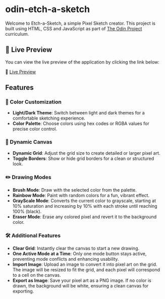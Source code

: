 # odin-etch-a-sketch

Welcome to Etch-a-Sketch, a simple Pixel Sketch creator. This project is built using HTML, CSS and JavaScript as part of [The Odin Project](https://www.theodinproject.com/dashboard) curriculum.

## 🚀 Live Preview

You can view the live preview of the application by clicking the link below:

🔗 [Live Preview](https://issakass.github.io/odin-etch-a-sketch/)

## Features

### 🎨 Color Customization

- **Light/Dark Theme**: Switch between light and dark themes for a comfortable sketching experience.
- **Color Palette**: Choose colors using hex codes or RGBA values for precise color control.

### 📐 Dynamic Canvas

- **Dynamic Grid**: Adjust the grid size to create detailed or larger pixel art.
- **Toggle Borders**: Show or hide grid borders for a clean or structured look.

### ✏️ Drawing Modes

- **Brush Mode**: Draw with the selected color from the palette.
- **Rainbow Mode**: Paint with random colors for a fun, vibrant effect.
- **GrayScale Mode**: Converts the current color to grayscale, starting at 10% saturation and increasing by 10% with each stroke until reaching 100% (black).
- **Eraser Mode**: Erase any colored pixel and revert it to the background color.

### 🛠️ Additional Features

- **Clear Grid**: Instantly clear the canvas to start a new drawing.
- **One Active Mode at a Time**: Only one mode button stays active, preventing mode conflicts and enhancing usability.
- **Import Image**: Upload an image to convert it into pixel art on the grid. The image will be resized to fit the grid, and each pixel will correspond to a cell on the canvas.
- **Export as Image**: Save your pixel art as a PNG image. If no color is drawn, the background will be white, ensuring a clean canvas for exporting.
